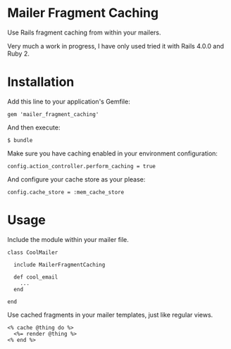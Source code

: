 Mailer Fragment Caching
=======================

Use Rails fragment caching from within your mailers. 

Very much a work in progress, I have only used tried it with Rails 4.0.0 and Ruby 2.

# Installation

Add this line to your application's Gemfile:

`gem 'mailer_fragment_caching'`

And then execute:

`$ bundle`

Make sure you have caching enabled in your environment configuration:

`config.action_controller.perform_caching = true`

And configure your cache store as your please:

`config.cache_store = :mem_cache_store`

# Usage

Include the module within your mailer file.

```
class CoolMailer

  include MailerFragmentCaching
  
  def cool_email
    ...
  end

end
```

Use cached fragments in your mailer templates, just like regular views.

```
<% cache @thing do %>
  <%= render @thing %>
<% end %>
```
